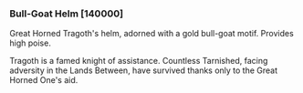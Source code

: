 ### Bull-Goat Helm [140000]

Great Horned Tragoth's helm, adorned with a gold bull-goat motif. Provides high poise.

Tragoth is a famed knight of assistance. Countless Tarnished, facing adversity in the Lands Between, have survived thanks only to the Great Horned One's aid.